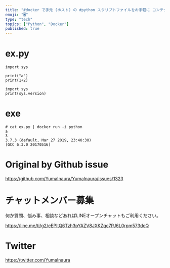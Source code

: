 ```yaml
---
title: "#docker で手元 (ホスト) の #python スクリプトファイルをお手軽に コンテナで実行するコマンド例"
emoji: "🖥"
type: "tech"
topics: ["Python", "Docker"]
published: true
---
```


# ex.py

```
import sys

print("a")
print(1+2)

import sys
print(sys.version)
```

# exe

```
# cat ex.py | docker run -i python
a
3
3.7.3 (default, Mar 27 2019, 23:40:30)
[GCC 6.3.0 20170516]
```

# Original by Github issue

https://github.com/YumaInaura/YumaInaura/issues/1323








<!-- Update From Qiita API -->

# チャットメンバー募集


何か質問、悩み事、相談などあればLINEオープンチャットもご利用ください。

https://line.me/ti/g2/eEPltQ6Tzh3pYAZV8JXKZqc7PJ6L0rpm573dcQ





# Twitter


https://twitter.com/YumaInaura


<!-- Update From Qiita API -->



